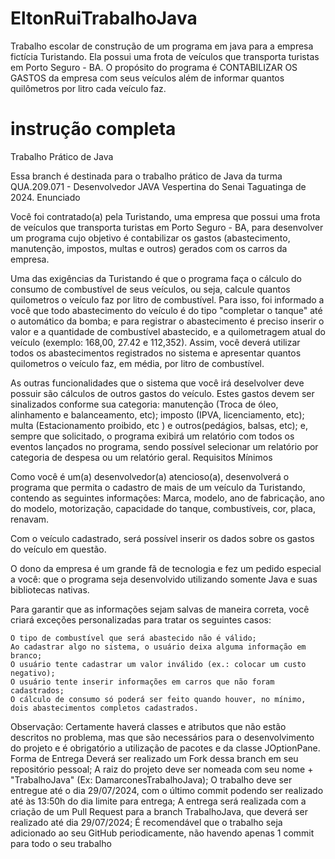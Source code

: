 # EltonRuiTrabalhoJava
Trabalho escolar de construção de um programa em java para a empresa fictícia Turistando. Ela possui uma frota de veículos que transporta turistas em Porto Seguro - BA. O propósito do programa é CONTABILIZAR OS GASTOS da empresa com seus veículos além de informar quantos quilômetros por litro cada veículo faz.


# instrução completa
Trabalho Prático de Java

Essa branch é destinada para o trabalho prático de Java da turma  QUA.209.071 - Desenvolvedor JAVA Vespertina do Senai Taguatinga de 2024.
Enunciado

Você foi contratado(a) pela Turistando, uma empresa que possui uma frota de veículos que transporta turistas em Porto Seguro - BA, para desenvolver um programa cujo objetivo é contabilizar os gastos (abastecimento, manutenção, impostos, multas e outros) gerados com os carros da empresa.

Uma das exigências da Turistando é que o programa faça o cálculo do consumo de combustível de seus veículos, ou seja, calcule quantos quilometros o veículo faz por litro de combustível. Para isso, foi informado a você que todo abastecimento do veículo é do tipo "completar o tanque" até o automático da bomba; e para registrar o abastecimento é preciso inserir o valor e a quantidade de combustível abastecido, e a quilometragem atual do veículo (exemplo: 168,00, 27.42 e 112,352). Assim, você deverá utilizar todos os abastecimentos registrados no sistema e apresentar quantos quilometros o veículo faz, em média, por litro de combustível.

As outras funcionalidades que o sistema que você irá deselvolver deve possuir são cálculos de outros gastos do veículo. Estes gastos devem ser sinalizados conforme sua categoria: manutenção (Troca de óleo, alinhamento e balanceamento, etc); imposto (IPVA, licenciamento, etc); multa (Estacionamento proibido, etc ) e outros(pedágios, balsas, etc); e, sempre que solicitado, o programa exibirá um relatório com todos os eventos lançados no programa, sendo possível selecionar um relatório por categoria de despesa ou um relatório geral.
Requisitos Mínimos

Como você é um(a) desenvolvedor(a) atencioso(a), desenvolverá o programa que permita o cadastro de mais de um veículo da Turistando, contendo as seguintes informações: Marca, modelo, ano de fabricação, ano do modelo, motorização, capacidade do tanque, combustíveis, cor, placa, renavam.

Com o veículo cadastrado, será possível inserir os dados sobre os gastos do veículo em questão.

O dono da empresa é um grande fã de tecnologia e fez um pedido especial a você: que o programa seja desenvolvido utilizando somente Java e suas bibliotecas nativas.

Para garantir que as informações sejam salvas de maneira correta, você criará exceções personalizadas para tratar os seguintes casos:

    O tipo de combustível que será abastecido não é válido;
    Ao cadastrar algo no sistema, o usuário deixa alguma informação em branco;
    O usuário tente cadastrar um valor inválido (ex.: colocar um custo negativo);
    O usuário tente inserir informações em carros que não foram cadastrados;
    O cálculo de consumo só poderá ser feito quando houver, no mínimo, dois abastecimentos completos cadastrados.

Observação: Certamente haverá classes e atributos que não estão descritos no problema, mas que são necessários para o desenvolvimento do projeto e é obrigatório a utilização de pacotes e da classe JOptionPane.
Forma de Entrega
Deverá ser realizado um Fork dessa branch em seu repositório pessoal;
A raiz do projeto deve ser nomeada com seu nome + "TrabalhoJava" (Ex: DamarconesTrabalhoJava);
O trabalho deve ser entregue até o dia 29/07/2024, com o último commit podendo ser realizado até às 13:50h do dia limite para entrega;
A entrega será realizada com a criação de um Pull Request para a branch TrabalhoJava, que deverá ser realizado até dia 29/07/2024;
É recomendável que o trabalho seja adicionado ao seu GitHub periodicamente, não havendo apenas 1 commit para todo o seu trabalho
